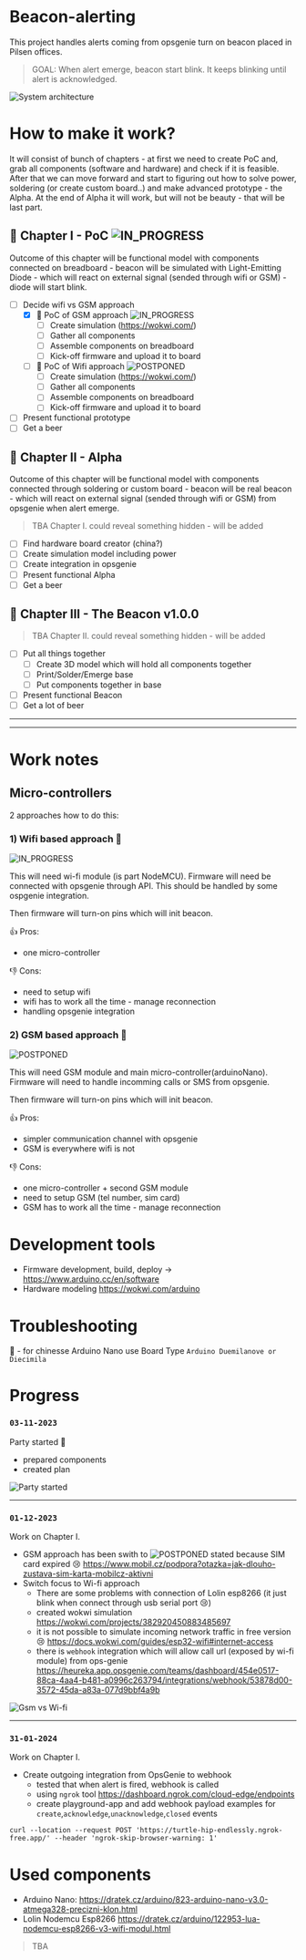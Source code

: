 # Beacon-alerting

This project handles alerts coming from opsgenie turn on beacon placed in Pilsen offices.

> GOAL: When alert emerge, beacon start blink. It keeps blinking until alert is acknowledged.

![System architecture](assets/architecture.svg)

# How to make it work?

It will consist of bunch of chapters - at first we need to create PoC and, grab all components (software and hardware) and check if it is feasible. After that we can move forward and start to figuring out how to solve power, soldering (or create custom board..) and make advanced prototype - the Alpha. At the end of Alpha it will work, but will not be beauty - that will be last part.

## 🛫 Chapter I - PoC  ![IN_PROGRESS]

Outcome of this chapter will be functional model with components connected on breadboard - beacon will be simulated with Light-Emitting Diode - which will react on external signal (sended through wifi or GSM) - diode will start blink.

- [ ] Decide wifi vs GSM approach
  - [x] 📶 PoC of GSM approach ![IN_PROGRESS]
    - [ ] Create simulation (https://wokwi.com/)
    - [ ] Gather all components
    - [ ] Assemble components on breadboard
    - [ ] Kick-off firmware and upload it to board  
  - [ ] 🛜 PoC of Wifi approach ![POSTPONED]
    - [ ] Create simulation (https://wokwi.com/)
    - [ ] Gather all components
    - [ ] Assemble components on breadboard
    - [ ] Kick-off firmware and upload it to board
- [ ] Present functional prototype
- [ ] Get a beer

## 🔮 Chapter II - Alpha

Outcome of this chapter will be functional model with components connected through soldering or custom board - beacon will be real beacon - which will react on external signal (sended through wifi or GSM) from opsgenie when alert emerge.

>TBA Chapter I. could reveal something hidden - will be added

- [ ] Find hardware board creator (china?)
- [ ] Create simulation model including power
- [ ] Create integration in opsgenie
- [ ] Present functional Alpha
- [ ] Get a beer

## 🚨 Chapter III - The Beacon v1.0.0

>TBA Chapter II. could reveal something hidden - will be added

- [ ] Put all things together
  - [ ] Create 3D model which will hold all components together
  - [ ] Print/Solder/Emerge base
  - [ ] Put components together in base
- [ ] Present functional Beacon
- [ ] Get a lot of beer

---
---

# Work notes

## Micro-controllers

2 approaches how to do this:

### 1) Wifi based approach 🛜
![IN_PROGRESS]

This will need wi-fi module (is part NodeMCU). Firmware will need be connected with opsgenie through API. This should be handled by some ospgenie integration.

Then firmware will turn-on pins which will init beacon.

👍 Pros:
- one micro-controller

👎 Cons:
- need to setup wifi
- wifi has to work all the time - manage reconnection
- handling opsgenie integration

### 2) GSM based approach 📶
![POSTPONED]

This will need GSM module and main micro-controller(arduinoNano). Firmware will need to handle incomming calls or SMS from opsgenie.

Then firmware will turn-on pins which will init beacon.

👍 Pros:
- simpler communication channel with opsgenie
- GSM is everywhere wifi is not

👎 Cons:
- one micro-controller + second GSM module
- need to setup GSM (tel number, sim card)
- GSM has to work all the time - manage reconnection

# Development tools

- Firmware development, build, deploy -> https://www.arduino.cc/en/software
- Hardware modeling https://wokwi.com/arduino

# Troubleshooting

🐛 - for chinesse Arduino Nano use Board Type `Arduino Duemilanove or Diecimila`

# Progress

### `03-11-2023`
Party started 🎉

- prepared components
- created plan

![Party started](assets/getting_ready_03_11_2023.jpg)

---

### `01-12-2023`

Work on Chapter I. 

- GSM approach has been swith to ![POSTPONED] stated because SIM card expired 😢 https://www.mobil.cz/podpora?otazka=jak-dlouho-zustava-sim-karta-mobilcz-aktivni
- Switch focus  to Wi-fi approach
  - There are some problems with connection of Lolin esp8266 (it just blink when connect through usb serial port 😢)
  - created wokwi simulation https://wokwi.com/projects/382920450883485697
  - it is not possible to simulate incoming network traffic in free version 😢 https://docs.wokwi.com/guides/esp32-wifi#internet-access
  - there is `webhook` integration which will allow call url (exposed by wi-fi module) from ops-genie https://heureka.app.opsgenie.com/teams/dashboard/454e0517-88ca-4aa4-b481-a0996c263794/integrations/webhook/53878d00-3572-45da-a83a-077d9bbf4a9b

![Gsm vs Wi-fi](assets/chapter_1_wifi_or_gsm_01_12_2023.jpg)

---

### `31-01-2024`

Work on Chapter I. 

- Create outgoing integration from OpsGenie to webhook
  - tested that when alert is fired, webhook is called
  - using `ngrok` tool https://dashboard.ngrok.com/cloud-edge/endpoints
  - create playground-app and add webhook payload examples for `create`,`acknowledge`,`unacknowledge`,`closed` events
```
curl --location --request POST 'https://turtle-hip-endlessly.ngrok-free.app/' --header 'ngrok-skip-browser-warning: 1'
  ```

# Used components
- Arduino Nano: https://dratek.cz/arduino/823-arduino-nano-v3.0-atmega328-precizni-klon.html
- Lolin Nodemcu Esp8266 https://dratek.cz/arduino/122953-lua-nodemcu-esp8266-v3-wifi-modul.html
> TBA


<!-- Metadata -->

<!-- Image links -->
[IN_PROGRESS]: https://img.shields.io/badge/IN_PROGRESS-green.svg
[WONT_DO]: https://img.shields.io/badge/WONT_DO-inactive.svg
[POSTPONED]: https://img.shields.io/badge/POSTPONED-inactive.svg
[TODO]: https://img.shields.io/badge/TODO-blue.svg